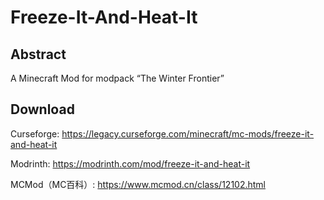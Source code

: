 # Freeze-It-And-Heat-It

## Abstract
A Minecraft Mod for modpack “The Winter Frontier”

## Download
Curseforge: https://legacy.curseforge.com/minecraft/mc-mods/freeze-it-and-heat-it

Modrinth: https://modrinth.com/mod/freeze-it-and-heat-it

MCMod（MC百科）: https://www.mcmod.cn/class/12102.html